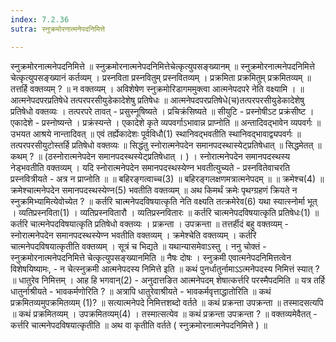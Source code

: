 ```yaml
---
index: 7.2.36
sutra: स्नुक्रमोरनात्मनेपदनिमित्ते

---
```

स्नुक्रमोरनात्मनेपदनिमित्ते ॥ स्नुक्रमोरनात्मनेपदनिमित्तेचेत्कृत्युपसङ्ख्यानम् ॥ स्नुक्रमोरनात्मनेपदनिमित्ते चेत्कृत्युपसङ्ख्यानं कर्तव्यम् । प्रस्नविता प्रस्नवितुम् प्रस्नवितव्यम् । प्रक्रमिता प्रक्रमितुम् प्रक्रमितव्यम् ॥ तत्तर्हि वक्तव्यम् ? ॥ न वक्तव्यम् । अविशेषेण स्नुक्रमोरिडागममुक्त्वा आत्मनेपदपरे नेति वक्ष्यामि । ॥ आत्मनेपदपरप्रतिषेधे तत्परपरसीयुडेकादेशेषु प्रतिषेधः ॥ आत्मनेपदपरप्रतिषेधे(च)तत्परपरसीयुडेकादेशेषु प्रतिषेधो वक्तव्यः । तत्परपरे तावत् - प्रसुस्नूषिष्यते । प्रचिक्रंसिष्यते ॥ सीयुटि - प्रस्नोषीऽट प्रक्रंसीष्ट । एकादेशे -  प्रस्नोष्यन्ते । प्रक्रंस्यन्ते । एकादेशे कृते व्यपवर्गाऽभावान्न प्राप्नोति ॥ अन्तादिवद्भावेन व्यपवर्गः ॥ उभयत आश्रये नान्तादिवत् ॥ एवं तर्ह्येकादेशः पूर्वविधौ(1) स्थानिवद्भवतीति स्थानिवद्भावाद्व्यपवर्गः ॥ तत्परपरसीयुटोस्तर्हि प्रतिषेधो वक्तव्यः ॥ सिद्धंतु स्नोरात्मनेपदेन समानपदस्थास्येट्प्रतिषेधात् ॥ सिद्धमेतत् ॥ कथम् ? ॥ (ठस्नोरात्मनेपदेन समानपदस्थस्येट्प्रतिषेधात् । ) । स्नोरात्मनेपदेन समानपदस्थस्य नेड्भवतीति वक्तव्यम् । यदि स्नोरात्मनेपदेन समानपदस्थस्येण्न भवतीत्युच्यते - प्रस्नवितेवाचरति प्रस्नवित्रीयते - अत्र न प्राप्नोति ॥ ॥ बहिरङ्गत्वाच्च(3) ॥ बहिरङ्गलक्षणमत्रात्मनेपदम् ॥ ॥ क्रमेश्च(4) ॥ क्रमेश्चात्मनेपदेन समानपदस्थस्येण्न(5) भवतीति वक्तव्यम् ॥ अथ किमर्थं क्रमेः पृथग्ग्रहणं क्रियते न स्नुक्रमिभ्यामित्येवोच्येत ? ॥ कर्तरि चात्मनेपदविषयात्कृति नेति वक्ष्यति तत्क्रमेरेव(6) यथा स्यात्स्नोर्मा भूत् । व्यतिप्रस्नविता(1) । व्यतिप्रस्नवितारौ । व्यतिप्रस्नवितारः ॥ कर्तरि चात्मनेपदविषयात्कृति प्रतिषेधः(1) ॥ कर्तरि चात्मनेपदविषयात्कृति प्रतिषेधो वक्तव्यः । प्रक्रन्ता । उपक्रन्ता ॥ तत्तर्हीदं बहु वक्तव्यम्  -  स्नोरात्मनेपदेन समानपदस्थस्येण्न भवतीति वक्तव्यम् । क्रमेश्चेति वक्तव्यम् । कर्तरि चात्मनेपदविषयात्कृतीति वक्तव्यम् । सूत्रं च भिद्यते ॥ यथान्यासमेवाऽस्तु । ननु चोक्तं -  स्नुक्रमोरनात्मनेपदनिमित्ते चेत्कृत्युपसङ्ख्यानमिति ॥ नैषः दोषः । स्नुक्रमी एवात्मनेपदनिमित्तत्वेन विशेषयिष्यामः,  - न चेत्स्नुक्रमी आत्मनेपदस्य निमित्ते इति ॥ कथं पुनर्धातुर्नामाऽऽत्मनेपदस्य निमित्तं स्यात् ? ॥ धातुरेव निमित्तम् । आह हि भगवान्(2) - अनुदात्तङित आत्मनेपदम् शेषात्कर्त्तरि परस्मैपदमिति ॥ यत्र तर्हि धातुर्नाश्रीयते - भावकर्मणोरिति ? ॥ अत्रापि धातुरेवाश्रीयते -  भावकर्मवृत्ताद्धातोरिति ॥ कथं प्रक्रमितव्यमुपक्रमितव्यम् (1)? ॥ सत्यात्मनेपदे निमित्तशब्दो वर्तते ॥ कथं प्रक्रन्ता उपक्रन्ता ॥ तस्मादसत्यपि ॥ कथं प्रक्रमितव्यम् । उपक्रमितव्यम्(4) । तस्मात्सत्येव ॥ कथं प्रक्रन्ता उपक्रन्ता ? ॥ वक्तव्यमेवैतत्  -  कर्त्तरि चात्मनेपदविषयात्कृतीति ॥ अथ वा कृतीति वर्तते ( स्नुक्रमोरनात्मनेपदनिमित्ते ) ॥